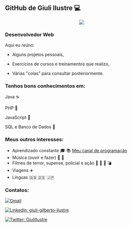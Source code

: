 ##  GitHub de Giuli Ilustre  :computer:

<div align="center">
  
<img src="https://github.blog/wp-content/uploads/2018/10/46896184-b679fc80-ce30-11e8-88bf-921e9b788f7c.gif?resize=200%2C200" />
  
</div>


### Desenvolvedor Web 

Aqui eu reúno:

- Alguns projetos pessoais,

- Exercícios de cursos e treinamentos que realizo,

- Várias "colas" para consultar posteriormente.

### Tenhos bons conhecimentos em:

Java ☕

PHP  :elephant:

JavaScript   :pencil:

SQL e Banco de Dados  :game_die:

### Meus outros interesses:
- Aprendizado constante :mortar_board: :books: 
[Meu canal de programação](https://www.youtube.com/channel/UCG4QbYuAjl7fRmgZbZr0fEA)
- Música (ouvir e fazer)  :musical_score:  :guitar:
- Filmes de terror, supense, policial e ação :jack_o_lantern: :ghost: :gun: :bomb: 
- Viagens :airplane:
- Línguas :uk: :de: :jp:

### Contatos:
[![Gmail](https://img.shields.io/twitter/url?label=email&logo=gmail&style=social&url=http%3A%2F%2Fmailto%3Astephanyn7%40gmail.com)](mailto:ilustre.giuli@gmail.com)

[![Linkedin: giuli-gilberto-ilustre](https://img.shields.io/badge/-GiuliIlustre-blue?style=flat-square&logo=Linkedin&logoColor=white&link=https://www.linkedin.com/in/giuli-gilberto-ilustre-63742252/)](https://www.linkedin.com/in/giuli-gilberto-ilustre-63742252/)

[![Twitter: GiuliIlustre](https://img.shields.io/twitter/follow/GiuliIlustre?style=social)](https://twitter.com/GiuliIlustre)







